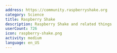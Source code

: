 ```yaml
---
address: https://community.raspberryshake.org
category: Science
title: Raspberry Shake
description: Raspberry Shake and related things
userCount: 726
icon: raspberry-shake.png
activity: medium
language: en_US
---
```

